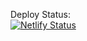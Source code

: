 Deploy Status:   
[![Netlify Status](https://api.netlify.com/api/v1/badges/5e64050a-79c9-4871-94a3-4d3c1bd6b136/deploy-status)](https://app.netlify.com/sites/musing-mccarthy-3ca398/deploys)